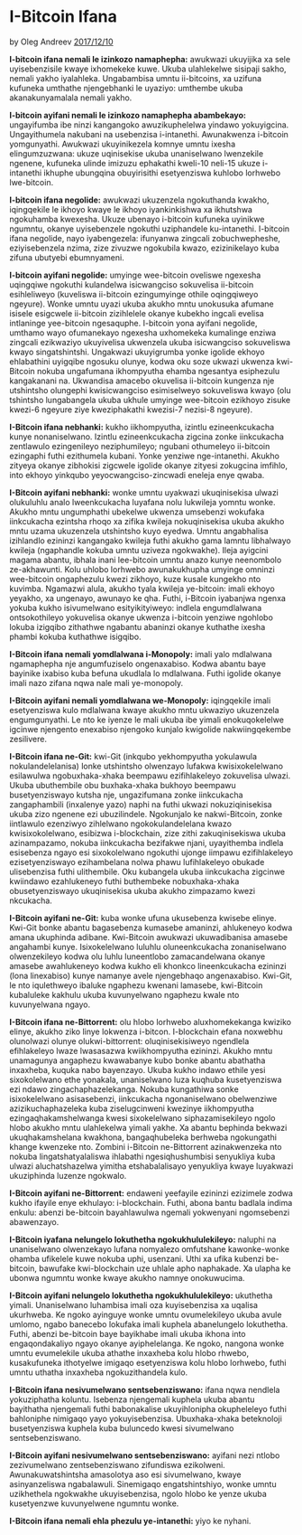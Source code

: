 # I-Bitcoin Ifana

by Oleg Andreev [2017/12/10](https://oleganza.com/all/bitcoin-is-like/)

<LanguageDropdown/>

**I-bitcoin ifana nemali le izinkozo namaphepha:** awukwazi ukuyijika xa sele uyisebenzisile 
kwaye ixhomekeke kuwe. Ukuba ulahlekelwe sisipaji sakho, nemali yakho iyalahleka. 
Ungabambisa umntu ii-bitcoins, xa uzifuna kufuneka umthathe njengebhanki le uyaziyo: 
umthembe ukuba akanakunyamalala nemali yakho. 

**I-bitcoin ayifani nemali le izinkozo namaphepha abambekayo:** ungayifumba ibe ninzi 
kangangoko awuzikuphelelwa yindawo yokuyigcina. Ungayithumela nakubani na 
usebenzisa i-intanethi. Awunakwenza i-bitcoin yomgunyathi. Awukwazi ukuyinikezela 
komnye umntu ixesha elingumzuzwana: ukuze uqinisekise ukuba unaniselwano lwenzekile 
ngenene, kufuneka ulinde imizuzu ephakathi kweli-10 neli-15 ukuze i-intanethi ikhuphe 
ubungqina obuyirisithi esetyenziswa kuhlobo lorhwebo lwe-bitcoin.  

**I-bitcoin ifana negolide:** awukwazi ukuzenzela ngokuthanda kwakho, iqingqekile le ikhoyo 
kwaye le ikhoyo iyankinkishwa xa ikhutshwa ngokuhamba kwexesha. Ukuze ubenayo 
i-bitcoin kufuneka uyinikwe ngumntu, okanye uyisebenzele ngokuthi uziphandele 
ku-intanethi. I-bitcoin ifana negolide, nayo iyabengezela: ifunyanwa zingcali 
zobuchwepheshe, eziyisebenzela nzima, zize zivuzwe ngokubila kwazo, ezizinikelayo kuba 
zifuna ubutyebi ebumnyameni. 

**I-bitcoin ayifani negolide:** umyinge wee-bitcoin oveliswe ngexesha uqingqiwe ngokuthi 
kulandelwa isicwangciso sokuvelisa ii-bitcoin esihleliweyo (kuveliswa ii-bitcoin ezingumyinge 
othile oqingqiweyo ngeyure). Wonke umntu uyazi ukuba akukho mntu unokusuka afumane 
isisele esigcwele ii-bitcoin zizihlelele okanye kubekho ingcali evelisa intlaninge yee-bitcoin 
ngesaquphe. I-bitcoin yona ayifani negolide, umthamo wayo ofumanekayo ngexesha 
uxhomekeka kumalinge enziwa zingcali ezikwaziyo ukuyivelisa ukwenzela ukuba 
isicwangciso sokuveliswa kwayo singatshintshi. Ungakwazi ukuyigrumba yonke igolide 
ekhoyo ehlabathini uyigqibe ngosuku olunye, kodwa oku soze ukwazi ukwenza kwi-Bitcoin 
nokuba ungafumana ikhompyutha ehamba ngesantya esiphezulu kangakanani na. 
Ukwandisa amacebo okuvelisa ii-bitcoin kungenza nje utshintsho olungephi kwisicwangciso 
esimiselweyo sokuveliswa kwayo (olu tshintsho lungabangela ukuba ukhule umyinge 
wee-bitcoin ezikhoyo zisuke kwezi-6 ngeyure ziye kweziphakathi kwezisi-7 nezisi-8 
ngeyure). 

**I-Bitcoin ifana nebhanki:** kukho iikhompyutha, izintlu ezineenkcukacha kunye 
nonaniselwano. Izintlu ezineenkcukacha zigcina zonke iinkcukacha zentlawulo ezingenileyo 
neziphumileyo; ngubani othumeleyo ii-bitcoin ezingaphi futhi ezithumela kubani. 
Yonke yenziwe nge-intanethi. Akukho zityeya okanye zibhokisi zigcwele igolide okanye 
zityesi zokugcina imfihlo, into ekhoyo yinkqubo yeyocwangciso-zincwadi eneleja enye 
qwaba.

**I-Bitcoin ayifani nebhanki:** wonke umntu uyakwazi ukuqinisekisa ulwazi olukuluhlu analo 
lweenkcukacha luyafana nolu lukwileja yomntu wonke. Akukho mntu ungumphathi 
ubekelwe ukwenza umsebenzi wokufaka iinkcukacha ezintsha rhoqo xa zifika kwileja 
nokuqinisekisa ukuba akukho mntu uzama ukuzenzela utshintsho kuyo eyedwa. Umntu 
angabhalisa izihlandlo ezininzi kangangako kwileja futhi akukho gama lamntu libhalwayo 
kwileja (ngaphandle kokuba umntu uziveza ngokwakhe). Ileja ayigcini magama abantu, 
ibhala inani lee-bitcoin umntu anazo kunye neenombolo ze-akhawunti. Kolu uhlobo 
lorhwebo awunakukhupha umyinge omninzi wee-bitcoin ongaphezulu kwezi zikhoyo, kuze 
kusale kungekho nto kuvimba. Ngamazwi alula, akukho tyala kwileja ye-bitcoin: imali 
ekhoyo yeyakho, xa ungenayo, awunayo ke qha. Futhi, i-Bitcoin iyabanjwa ngenxa yokuba 
kukho isivumelwano esityikityiweyo: indlela engumdlalwana ontsokothileyo yokuvelisa 
okanye ukwenza i-bitcoin yenziwe ngohlobo lokuba izigqibo zithathwe ngabantu abaninzi 
okanye kuthathe ixesha phambi kokuba kuthathwe isigqibo. 

**I-Bitcoin ifana nemali yomdlalwana i-Monopoly:** imali yalo mdlalwana ngamaphepha nje 
angumfuziselo ongenaxabiso. Kodwa abantu baye bayinike ixabiso kuba befuna ukudlala lo 
mdlalwana. Futhi igolide okanye imali nazo zifana nqwa nale mali ye-monopoly.

**I-Bitcoin ayifani nemali yomdlalwana we-Monopoly:** iqingqekile imali esetyenziswa kulo 
mdlalwana kwaye akukho mntu ukwaziyo ukuzenzela engumgunyathi. Le nto ke iyenze le 
mali ukuba ibe yimali enokuqokelelwe igcinwe njengento enexabiso njengoko kunjalo 
kwigolide nakwiingqekembe zesilivere. 

**I-Bitcoin ifana ne-Git:** kwi-Git (inkqubo yekhompyutha yokulawula nokulandelelanisa) 
lonke utshintsho olwenzayo lufakwa kwisixokelelwano esilawulwa ngobuxhaka-xhaka 
beempawu ezifihlakeleyo zokuvelisa ulwazi. Ukuba ubuthembile obu buxhaka-xhaka 
bukhoyo beempawu busetyenziswayo kutsha nje, ungazifumana zonke iinkcukacha 
zangaphambili (inxalenye yazo) naphi na futhi ukwazi nokuziqinisekisa ukuba zizo ngenene 
ezi ubuzilindele. Ngokunjalo ke nakwi-Bitcoin, zonke iintlawulo ezenziwyo zihlelwano 
ngokokulandelelana kwazo kwisixokolelwano, esibizwa i-blockchain, zize zithi 
zakuqinisekiswa ukuba azinampazamo, nokuba iinkcukacha bezifakwe njani, uyayithemba 
indlela esisebenza ngayo esi sixokolelwano ngokuthi ujonge iimpawu ezifihlakeleyo 
ezisetyenziswayo ezihambelana nolwa phawu lufihlakeleyo obukade ulisebenzisa futhi 
ulithembile. Oku kubangela ukuba iinkcukacha zigcinwe kwiindawo ezahlukeneyo futhi 
buthembeke nobuxhaka-xhaka obusetyenziswayo ukuqinisekisa ukuba akukho zimpazamo 
kwezi nkcukacha.  

**I-Bitcoin ayifani ne-Git:** kuba wonke ufuna ukusebenza kwisebe elinye. Kwi-Git bonke 
abantu bagasebenza kumasebe amaninzi, ahlukeneyo kodwa amana ukuphinda adibane. 
Kwi-Bitcoin awukwazi ukuwadibanisa amasebe angahambi kunye. Isixokelelwano luluhlu 
oluneenkcukacha zonaniselwano olwenzekileyo kodwa olu luhlu luneentlobo 
zamacandelwana okanye amasebe awahlukeneyo kodwa kukho eli khonkco 
lineenkcukacha ezininzi (lona linexabiso) kunye namanye avele njengebhaqo 
angenaxabiso. Kwi-Git, le nto iqulethweyo ibaluke ngaphezu kwenani lamasebe, kwi-Bitcoin 
kubaluleke kakhulu ukuba kuvunyelwano ngaphezu kwale nto kuvunyelwana ngayo. 

**I-Bitcoin ifana ne-Bittorrent:** olu hlobo lorhwebo aluxhomekekanga kwiziko elinye, akukho 
ziko linye lokwenza i-bitcon. I-blockchain efana noxwebhu olunolwazi olunye 
olukwi-bittorrent: oluqinisekisiweyo ngendlela efihlakeleyo lwaze lwasasazwa 
kwiikhompyutha ezininzi. Akukho mntu unamagunya angaphezu kwawabanye kubo bonke 
abantu abathatha inxaxheba, kuquka nabo bayenzayo. Ukuba kukho indawo ethile yesi 
sixokolelwano ethe yonakala, unaniselwano luza kuqhuba kusetyenziswa ezi ndawo 
zingachaphazelekanga.  Nokuba kungathiwa sonke isixokelelwano asisasebenzi, 
iinkcukacha ngonaniselwano obelwenziwe azizikuchaphazeleka kuba ziselugcinweni 
kwezinye iikhompyutha ezingaqhakamshelwanga kwesi sixokelelwano siphazamisekileyo 
ngolo hlobo akukho mntu ulahlekelwa yimali yakhe. Xa abantu bephinda bekwazi 
ukuqhakamshelana kwakhona, bangaqhubeleka berhweba ngokungathi khange kwenzeke 
nto. Zombini i-Bitcoin ne-Bittorrent azinakwenzeka nto nokuba lingatshatyalaliswa ihlabathi 
ngesiqhushumbisi senyukliya kuba ulwazi aluchatshazelwa yimitha etshabalalisayo 
yenyukliya kwaye luyakwazi ukuziphinda luzenze ngokwalo.

**I-Bitcoin ayifani ne-Bittorrent:** endaweni yeefayile ezininzi ezizimele zodwa kukho ifayile 
enye ekhulayo: i-blockchain. Futhi, abona bantu badlala indima enkulu: abenzi be-bitcoin 
bayahlawulwa ngemali yokwenyani ngomsebenzi abawenzayo. 

**I-Bitcoin iyafana nelungelo lokuthetha ngokukhululekileyo:** naluphi na unaniselwano 
olwenzekayo lufana nomyalezo omfutshane kawonke-wonke ohamba ufikelele kuwe nokuba 
uphi, usenzani. Uthi xa ufika kubenzi be-bitcoin, bawufake kwi-blockchain uze uhlale apho 
naphakade. Xa ulapha ke ubonwa ngumntu wonke kwaye akukho namnye onokuwucima.

**I-Bitcoin ayifani nelungelo lokuthetha ngokukhululekileyo:** ukuthetha yimali. 
Unaniselwano luhambisa imali oza kuyisebenzisa xa uqalisa ukurhweba. Ke ngoko 
ayinguye wonke umntu ovumelekileyo ukuba avule umlomo, ngabo banecebo lokufaka imali 
kuphela abanelungelo lokuthetha. Futhi, abenzi be-bitcoin baye bayikhabe imali ukuba 
ikhona into engaqondakaliyo ngayo okanye ayiphelelanga. Ke ngoko, nangona wonke 
umntu evumelekile ukuba athathe inxaxheba kolu hlobo rhwebo, kusakufuneka ithotyelwe 
imigaqo esetyenziswa kolu hlobo lorhwebo, futhi umntu uthatha inxaxheba ngokuzithandela 
kulo. 

**I-Bitcoin ifana nesivumelwano sentsebenziswano:** ifana nqwa nendlela yokuziphatha 
koluntu. Isebenza njengemali kuphela ukuba abantu bayithatha njengemali futhi 
babonakalise ukuyihlonipha okupheleleyo futhi bahloniphe nimigaqo yayo yokuyisebenzisa. 
Ubuxhaka-xhaka beteknoloji busetyenziswa kuphela kuba buluncedo kwesi sivumelwano 
sentsebenziswano.

**I-Bitcoin ayifani nesivumelwano sentsebenziswano:** ayifani nezi ntlobo zezivumelwano 
zentsebenziswano zifundiswa ezikolweni. Awunakuwatshintsha amasolotya aso esi 
sivumelwano, kwaye asinyanzeliswa ngabalawuli. Sinemigaqo engatshintshiyo, wonke 
umntu uzikhethela ngokwakhe ukuyisebenzisa, ngolo hlobo ke yenze ukuba kusetyenzwe 
kuvunyelwene ngumntu wonke. 

**I-Bitcoin ifana nemali ehla phezulu ye-intanethi:** yiyo ke nyhani.
